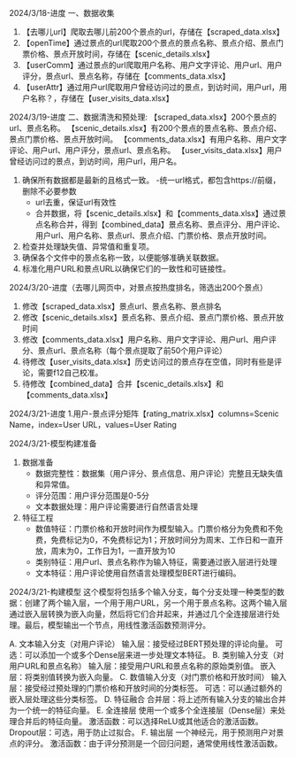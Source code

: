 2024/3/18-进度
一、数据收集
1. 【去哪儿url】爬取去哪儿前200个景点的url，存储在【scraped_data.xlsx】
2. 【openTime】通过景点的url爬取200个景点的景点名称、景点介绍、景点门票价格、景点开放时间，存储在【scenic_details.xlsx】
3. 【userComm】通过景点的url爬取用户名称、用户文字评论、用户url、用户评分，景点url、景点名称，存储在【comments_data.xlsx】
4. 【userAttr】通过用户url爬取用户曾经访问过的景点，到访时间，用户url，用户名称？，存储在【user_visits_data.xlsx】

2024/3/19-进度
二、数据清洗和预处理:
【scraped_data.xlsx】200个景点的url、景点名称。
【scenic_details.xlsx】有200个景点的景点名称、景点介绍、景点门票价格、景点开放时间。
【comments_data.xlsx】有用户名称、用户文字评论、用户url、用户评分，景点url、景点名称。
【user_visits_data.xlsx】用户曾经访问过的景点，到访时间，用户url，用户名。

1. 确保所有数据都是最新的且格式一致。
    -统一url格式，都包含https://前缀，删除不必要参数
   - url去重，保证url有效性
   - 合并数据，将【scenic_details.xlsx】和【comments_data.xlsx】通过景点名称合并，得到【combined_data】景点名称、景点评分、用户评论、用户url、用户名称、景点url、景点介绍、门票价格、景点开放时间。
2. 检查并处理缺失值、异常值和重复项。
3. 确保各个文件中的景点名称一致，以便能够准确关联数据。
4. 标准化用户URL和景点URL以确保它们的一致性和可链接性。

2024/3/20-进度（去哪儿网页中，对景点按热度排名，筛选出200个景点）
1. 修改【scraped_data.xlsx】景点url、景点名称、景点排名
2. 修改【scenic_details.xlsx】景点名称、景点介绍、景点门票价格、景点开放时间
3. 修改【comments_data.xlsx】用户名称、用户文字评论、用户url、用户评分、景点url、景点名称（每个景点提取了前50个用户评论）
4. 待修改【user_visits_data.xlsx】历史访问过的景点存在空值，同时有些是评论，需要f12自己校准。
5. 待修改【combined_data】合并【scenic_details.xlsx】和【comments_data.xlsx】

2024/3/21-进度
1.用户-景点评分矩阵【rating_matrix.xlsx】columns=Scenic Name，index=User URL，values=User Rating 

2024/3/21-模型构建准备
1. 数据准备
   - 数据完整性：数据集（用户评分、景点信息、用户评论）完整且无缺失值和异常值。
   - 评分范围：用户评分范围是0-5分
   - 文本数据处理：用户评论需要进行自然语言处理
2. 特征工程
   - 数值特征：门票价格和开放时间作为模型输入。门票价格分为免费和不免费，免费标记为0，不免费标记为1；开放时间分为周末、工作日和一直开放，周末为0，工作日为1，一直开放为10
   - 类别特征：用户url、景点名称作为输入特征，需要通过嵌入层进行处理
   - 文本特征：用户评论使用自然语言处理模型BERT进行编码。

2024/3/21-构建模型
这个模型将包括多个输入分支，每个分支处理一种类型的数据：创建了两个输入层，一个用于用户URL，另一个用于景点名称。这两个输入层通过嵌入层转换为嵌入向量，然后将它们合并起来，并通过几个全连接层进行处理。最后，模型输出一个节点，用线性激活函数预测评分。

A. 文本输入分支（对用户评论）
输入层：接受经过BERT预处理的评论向量。
可选：可以添加一个或多个Dense层来进一步处理文本特征。
B. 类别输入分支（对用户URL和景点名称）
输入层：接受用户URL和景点名称的原始类别值。
嵌入层：将类别值转换为嵌入向量。
C. 数值输入分支（对门票价格和开放时间）
输入层：接受经过预处理的门票价格和开放时间的分类标签。
可选：可以通过额外的嵌入层处理这些分类标签。
D. 特征融合
合并层：将上述所有输入分支的输出合并为一个统一的特征向量。
E. 全连接层
使用一个或多个全连接层（Dense层）来处理合并后的特征向量。
激活函数：可以选择ReLU或其他适合的激活函数。
Dropout层：可选，用于防止过拟合。
F. 输出层
一个神经元，用于预测用户对景点的评分。
激活函数：由于评分预测是一个回归问题，通常使用线性激活函数。

